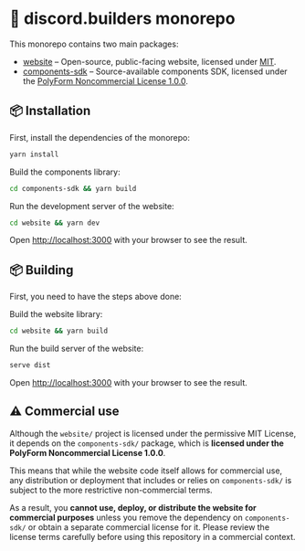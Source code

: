 # 🧰 discord.builders monorepo

This monorepo contains two main packages:

- [website](/website/) – Open-source, public-facing website, licensed under [MIT](./website/LICENSE).
- [components-sdk](/components-sdk/) – Source-available components SDK, licensed under the [PolyForm Noncommercial License 1.0.0](https://polyformproject.org/licenses/noncommercial/1.0.0/).

## 📦 Installation


First, install the dependencies of the monorepo:

```bash
yarn install
```

Build the components library:

```bash
cd components-sdk && yarn build
```

Run the development server of the website:

```bash
cd website && yarn dev
```

Open [http://localhost:3000](http://localhost:3000) with your browser to see the result.

## 📦 Building


First, you need to have the steps above done:

Build the website library:

```bash
cd website && yarn build
```

Run the build server of the website:

```bash
serve dist
```

Open [http://localhost:3000](http://localhost:3000) with your browser to see the result.

## ⚠️ Commercial use

Although the `website/` project is licensed under the permissive MIT License, it depends on the `components-sdk/` package, which is **licensed under the PolyForm Noncommercial License 1.0.0**. 

This means that while the website code itself allows for commercial use, any distribution or deployment that includes or relies on `components-sdk/` is subject to the more restrictive non-commercial terms. 

As a result, you **cannot use, deploy, or distribute the website for commercial purposes** unless you remove the dependency on `components-sdk/` or obtain a separate commercial license for it. Please review the license terms carefully before using this repository in a commercial context.
